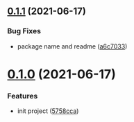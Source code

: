 ## [0.1.1](https://github.com/serverless-tencent/yaml-parser/compare/v0.1.0...v0.1.1) (2021-06-17)


### Bug Fixes

* package name and readme ([a6c7033](https://github.com/serverless-tencent/yaml-parser/commit/a6c70332b12e774679c32d1e915fccf04399e031))

# [0.1.0](https://github.com/serverless-tencent/yaml-parser/compare/v0.0.1...v0.1.0) (2021-06-17)


### Features

* init project ([5758cca](https://github.com/serverless-tencent/yaml-parser/commit/5758ccae8873c88afc4d9f0b31e3fb9215f71eac))
